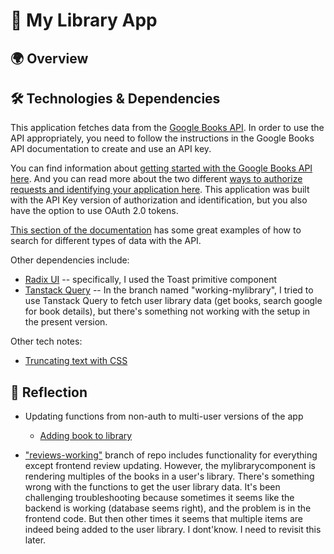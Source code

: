 # 📕 My Library App

## 🌍 Overview

## 🛠️ Technologies & Dependencies

This application fetches data from the [Google Books API](https://developers.google.com/books/docs/overview). In order to use the API appropriately, you need to follow the instructions in the Google Books API documentation to create and use an API key.

You can find information about [getting started with the Google Books API here](https://developers.google.com/books/docs/v1/getting_started). And you can read more about the two different [ways to authorize requests and identifying your application here](https://developers.google.com/books/docs/v1/using#auth). This application was built with the API Key version of authorization and identification, but you also have the option to use OAuth 2.0 tokens.

[This section of the documentation](https://developers.google.com/books/docs/v1/using#WorkingVolumes) has some great examples of how to search for different types of data with the API.

Other dependencies include:

- [Radix UI](https://www.radix-ui.com/primitives/docs/components/toast) -- specifically, I used the Toast primitive component
- [Tanstack Query](https://tanstack.com/query/latest/docs/react/overview) -- In the branch named "working-mylibrary", I tried to use Tanstack Query to fetch user library data (get books, search google for book details), but there's something not working with the setup in the present version.

Other tech notes:

- [Truncating text with CSS](https://benmarshall.me/css-limit-text-length/)

## 🤔 Reflection

- Updating functions from non-auth to multi-user versions of the app

  - [Adding book to library](https://docs.google.com/document/d/1ngVcPB2SWkWXQUasi5kP_nFRyTU-YciLwX4t4YHQDMc/edit?usp=sharing)

- ["reviews-working"](https://github.com/crwainstock/my-library-app/tree/reviews-working) branch of repo includes functionality for everything except frontend review updating. However, the mylibrarycomponent is rendering multiples of the books in a user's library. There's something wrong with the functions to get the user library data. It's been challenging troubleshooting because sometimes it seems like the backend is working (database seems right), and the problem is in the frontend code. But then other times it seems that multiple items are indeed being added to the user library. I dont'know. I need to revisit this later.
